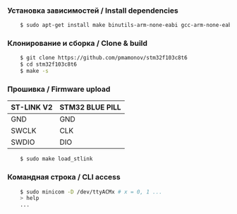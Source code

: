 ### Установка зависимостей / Install dependencies

```sh
	$ sudo apt-get install make binutils-arm-none-eabi gcc-arm-none-eabi openocd minicom
```

### Клонирование и сборка / Clone & build

```sh
	$ git clone https://github.com/pmamonov/stm32f103c8t6
	$ cd stm32f103c8t6
	$ make -s
```

### Прошивка / Firmware upload

|ST-LINK V2	| STM32 BLUE PILL	|
|---------------|-----------------------|
|GND		| GND			|
|SWCLK		| CLK			|
|SWDIO		| DIO			|

```sh
	$ sudo make load_stlink
```

### Командная строка / CLI access

```sh
	$ sudo minicom -D /dev/ttyACMx # x = 0, 1 ...
	> help
	...
```
